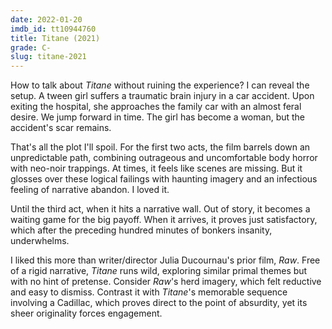 ```yaml
---
date: 2022-01-20
imdb_id: tt10944760
title: Titane (2021)
grade: C-
slug: titane-2021
---
```


How to talk about _Titane_ without ruining the experience? I can reveal the setup. A tween girl suffers a traumatic brain injury in a car accident. Upon exiting the hospital, she approaches the family car with an almost feral desire. We jump forward in time. The girl has become a woman, but the accident's scar remains.

<!-- end -->

That's all the plot I'll spoil. For the first two acts, the film barrels down an unpredictable path, combining outrageous and uncomfortable body horror with neo-noir trappings. At times, it feels like scenes are missing. But it glosses over these logical failings with haunting imagery and an infectious feeling of narrative abandon. I loved it.

Until the third act, when it hits a narrative wall. Out of story, it becomes a waiting game for the big payoff. When it arrives, it proves just satisfactory, which after the preceding hundred minutes of bonkers insanity, underwhelms.

I liked this more than writer/director Julia Ducournau's prior film, <span data-imdb-id="tt4954522">_Raw_</span>. Free of a rigid narrative, _Titane_ runs wild, exploring similar primal themes but with no hint of pretense. Consider _Raw_'s herd imagery, which felt reductive and easy to dismiss. Contrast it with _Titane_'s memorable sequence involving a Cadillac, which proves direct to the point of absurdity, yet its sheer originality forces engagement.
